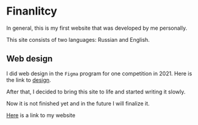 # Finanlitcy

In general, this is my first website that was developed by me personally.

This site consists of two languages: Russian and English.

## Web design

I did web design in the `Figma` program for one competition in 2021.
Here is the link to [design](https://www.figma.com/file/JxglVsaWSq3ywesBGlYRkP/Finanlitcy?node-id=0%3A1).

After that, I decided to bring this site to life and started writing it slowly.

Now it is not finished yet and in the future I will finalize it.

[Here](https://skvidos.github.io/Finanlitcy/index.html) is a link to my website
